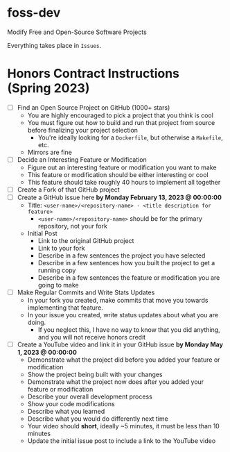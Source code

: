 # foss-dev
Modify Free and Open-Source Software Projects

Everything takes place in `Issues`.

# Honors Contract Instructions (Spring 2023)
- [ ] Find an Open Source Project on GitHub (1000+ stars)
  - You are highly encouraged to pick a project that you think is cool
  - You must figure out how to build and run that project from source before finalizing your project selection
    - You're ideally looking for a `Dockerfile`, but otherwise a `Makefile`, etc.
  - Mirrors are fine
- [ ] Decide an Interesting Feature or Modification
  - Figure out an interesting feature or modification you want to make
  - This feature or modification should be either interesting or cool
  - This feature should take roughly 40 hours to implement all together
- [ ] Create a Fork of that GitHub project
- [ ] Create a GitHub issue here **by Monday February 13, 2023 @ 00:00:00**
  - Title: `<user-name>/<repository-name> - <title description for feature>`
    - `<user-name>/<repository-name>` should be for the primary repository, not your fork
  - Initial Post
    - Link to the original GitHub project
    - Link to your fork
    - Describe in a few sentences the project you have selected
    - Describe in a few sentences how you built the project to get a running copy
    - Describe in a few sentences the feature or modification you are going to make
- [ ] Make Regular Commits and Write Stats Updates
  - In your fork you created, make commits that move you towards implementing that feature.
  - In your issue you created, write status updates about what you are doing.
    - If you neglect this, I have no way to know that you did anything, and you will not receive honors credit
- [ ] Create a YouTube video and link it in your GitHub issue **by Monday May 1, 2023 @ 00:00:00**
  - Demonstrate what the project did before you added your feature or modification
  - Show the project being built with your changes
  - Demonstrate what the project now does after you added your feature or modification
  - Describe your overall development process
  - Show your code modifications
  - Describe what you learned
  - Describe what you would do differently next time
  - Your video should **short**, ideally ~5 minutes, it must be less than 10 minutes
  - Update the initial issue post to include a link to the YouTube video
